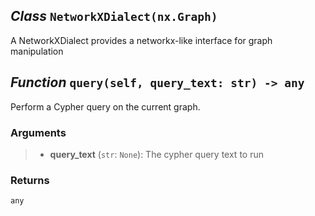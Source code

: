 ## *Class* `NetworkXDialect(nx.Graph)`


A NetworkXDialect provides a networkx-like interface for graph manipulation



## *Function* `query(self, query_text: str) -> any`


Perform a Cypher query on the current graph.

### Arguments
> - **query_text** (`str`: `None`): The cypher query text to run

### Returns
    any

